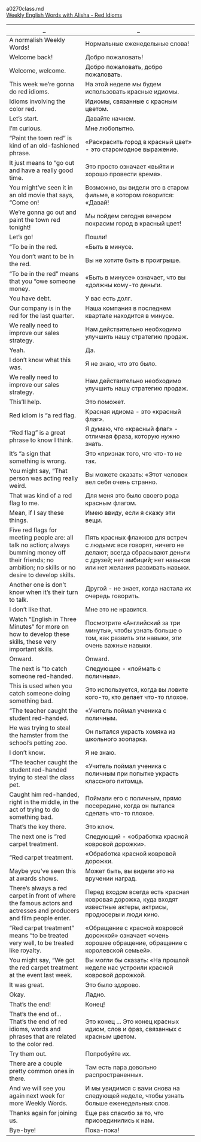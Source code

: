 a0270class.md  
[Weekly English Words with Alisha - Red Idioms](https://www.youtube.com/watch?v=rCKn7tuE6dI)





_|_
--|--
A normalish Weekly Words!|Нормальные еженедельные слова!
Welcome back!|Добро пожаловать!
Welcome, welcome.|Добро пожаловать, добро пожаловать.
This week we’re gonna do red idioms.|На этой неделе мы будем использовать красные идиомы.
Idioms involving the color red.|Идиомы, связанные с красным цветом.
Let’s start.|Давайте начнем.
I’m curious.|Мне любопытно.
“Paint the town red” is kind of an old-fashioned phrase.|«Раскрасить город в красный цвет» - это старомодное выражение.
It just means to “go out and have a really good time.|Это просто означает «выйти и хорошо провести время».
You might’ve seen it in an old movie that says, “Come on!|Возможно, вы видели это в старом фильме, в котором говорится: «Давай!
We’re gonna go out and paint the town red tonight!|Мы пойдем сегодня вечером покрасим город в красный цвет!
Let’s go!|Пошли!
“To be in the red.|«Быть ​​в минусе.
You don’t want to be in the red.|Вы не хотите быть в проигрыше.
“To be in the red” means that you “owe someone money.|«Быть ​​в минусе» означает, что вы «должны кому-то деньги.
You have debt.|У вас есть долг.
Our company is in the red for the last quarter.|Наша компания в последнем квартале находится в минусе.
We really need to improve our sales strategy.|Нам действительно необходимо улучшить нашу стратегию продаж.
Yeah.|Да.
I don’t know what this was.|Я не знаю, что это было.
We really need to improve our sales strategy.|Нам действительно необходимо улучшить нашу стратегию продаж.
This’ll help.|Это поможет.
Red idiom is “a red flag.|Красная идиома - это «красный флаг».
“Red flag” is a great phrase to know I think.|Я думаю, что «красный флаг» - отличная фраза, которую нужно знать.
It’s “a sign that something is wrong.|Это «признак того, что что-то не так.
You might say, “That person was acting really weird.|Вы можете сказать: «Этот человек вел себя очень странно.
That was kind of a red flag to me.|Для меня это было своего рода красным флагом.
Mean, if I say these things.|Имею ввиду, если я скажу эти вещи.
Five red flags for meeting people are: all talk no action; always bumming money off their friends; no ambition; no skills or no desire to develop skills.|Пять красных флажков для встреч с людьми: все говорят, ничего не делают; всегда сбрасывают деньги с друзей; нет амбиций; нет навыков или нет желания развивать навыки.
Another one is don’t know when it’s their turn to talk.|Другой - не знает, когда настала их очередь говорить.
I don’t like that.|Мне это не нравится.
Watch “English in Three Minutes” for more on how to develop these skills, these very important skills.|Посмотрите «Английский за три минуты», чтобы узнать больше о том, как развить эти навыки, эти очень важные навыки.
Onward.|Onward.
The next is “to catch someone red-handed.|Следующее - «поймать с поличным».
This is used when you catch someone doing something bad.|Это используется, когда вы ловите кого-то, кто делает что-то плохое.
“The teacher caught the student red-handed.|«Учитель поймал ученика с поличным.
He was trying to steal the hamster from the school’s petting zoo.|Он пытался украсть хомяка из школьного зоопарка.
I don’t know.|Я не знаю.
“The teacher caught the student red-handed trying to steal the class pet.|«Учитель поймал ученика с поличным при попытке украсть классного питомца.
Caught him red-handed, right in the middle, in the act of trying to do something bad.|Поймали его с поличным, прямо посередине, когда он пытался сделать что-то плохое.
That’s the key there.|Это ключ.
The next one is “red carpet treatment.|Следующий - «обработка красной ковровой дорожки».
“Red carpet treatment.|«Обработка красной ковровой дорожки.
Maybe you’ve seen this at awards shows.|Может быть, вы видели это на вручении наград.
There’s always a red carpet in front of where the famous actors and actresses and producers and film people enter.|Перед входом всегда есть красная ковровая дорожка, куда входят известные актеры, актрисы, продюсеры и люди кино.
“Red carpet treatment” means “to be treated very well, to be treated like royalty.|«Обращение с красной ковровой дорожкой» означает «очень хорошее обращение, обращение с королевской семьей».
You might say, “We got the red carpet treatment at the event last week.|Вы могли бы сказать: «На прошлой неделе нас устроили красной ковровой дорожкой.
It was great.|Это было здорово.
Okay.|Ладно.
That’s the end!|Конец!
That’s the end of… That’s the end of red idioms, words and phrases that are related to the color red.|Это конец ... Это конец красных идиом, слов и фраз, связанных с красным цветом.
Try them out.|Попробуйте их.
There are a couple pretty common ones in there.|Там есть пара довольно распространенных.
And we will see you again next week for more Weekly Words.|И мы увидимся с вами снова на следующей неделе, чтобы узнать больше еженедельных слов.
Thanks again for joining us.|Еще раз спасибо за то, что присоединились к нам.
Bye-bye!|Пока-пока!
